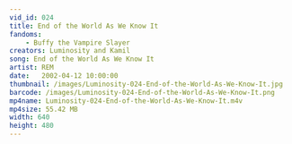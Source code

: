 ```yaml
---
vid_id: 024
title: End of the World As We Know It
fandoms:
    - Buffy the Vampire Slayer
creators: Luminosity and Kamil
song: End of the World As We Know It
artist: REM
date:   2002-04-12 10:00:00
thumbnail: /images/Luminosity-024-End-of-the-World-As-We-Know-It.jpg
barcode: /images/Luminosity-024-End-of-the-World-As-We-Know-It.png
mp4name: Luminosity-024-End-of-the-World-As-We-Know-It.m4v
mp4size: 55.42 MB
width: 640
height: 480
---
```



